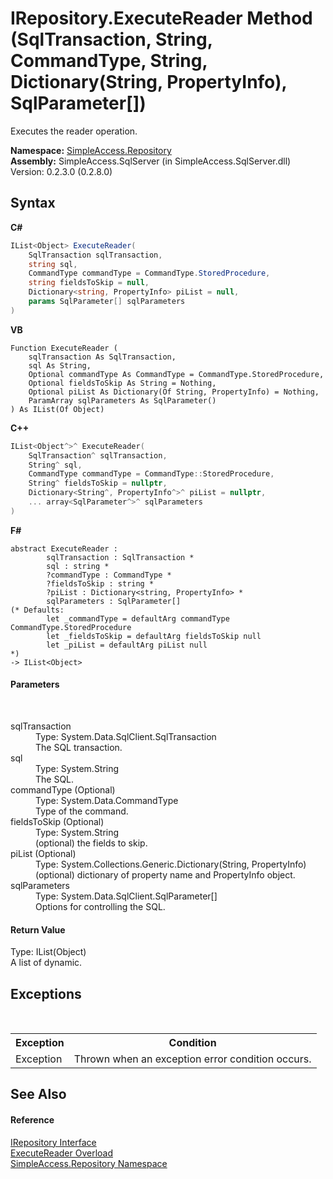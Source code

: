 # IRepository.ExecuteReader Method (SqlTransaction, String, CommandType, String, Dictionary(String, PropertyInfo), SqlParameter[])
 

Executes the reader operation.

**Namespace:**&nbsp;<a href="41571b4f-ca9a-e902-c5ef-a7c14c631bb2">SimpleAccess.Repository</a><br />**Assembly:**&nbsp;SimpleAccess.SqlServer (in SimpleAccess.SqlServer.dll) Version: 0.2.3.0 (0.2.8.0)

## Syntax

**C#**<br />
``` C#
IList<Object> ExecuteReader(
	SqlTransaction sqlTransaction,
	string sql,
	CommandType commandType = CommandType.StoredProcedure,
	string fieldsToSkip = null,
	Dictionary<string, PropertyInfo> piList = null,
	params SqlParameter[] sqlParameters
)
```

**VB**<br />
``` VB
Function ExecuteReader ( 
	sqlTransaction As SqlTransaction,
	sql As String,
	Optional commandType As CommandType = CommandType.StoredProcedure,
	Optional fieldsToSkip As String = Nothing,
	Optional piList As Dictionary(Of String, PropertyInfo) = Nothing,
	ParamArray sqlParameters As SqlParameter()
) As IList(Of Object)
```

**C++**<br />
``` C++
IList<Object^>^ ExecuteReader(
	SqlTransaction^ sqlTransaction, 
	String^ sql, 
	CommandType commandType = CommandType::StoredProcedure, 
	String^ fieldsToSkip = nullptr, 
	Dictionary<String^, PropertyInfo^>^ piList = nullptr, 
	... array<SqlParameter^>^ sqlParameters
)
```

**F#**<br />
``` F#
abstract ExecuteReader : 
        sqlTransaction : SqlTransaction * 
        sql : string * 
        ?commandType : CommandType * 
        ?fieldsToSkip : string * 
        ?piList : Dictionary<string, PropertyInfo> * 
        sqlParameters : SqlParameter[] 
(* Defaults:
        let _commandType = defaultArg commandType CommandType.StoredProcedure
        let _fieldsToSkip = defaultArg fieldsToSkip null
        let _piList = defaultArg piList null
*)
-> IList<Object> 

```


#### Parameters
&nbsp;<dl><dt>sqlTransaction</dt><dd>Type: System.Data.SqlClient.SqlTransaction<br />The SQL transaction.</dd><dt>sql</dt><dd>Type: System.String<br />The SQL.</dd><dt>commandType (Optional)</dt><dd>Type: System.Data.CommandType<br />Type of the command.</dd><dt>fieldsToSkip (Optional)</dt><dd>Type: System.String<br />(optional) the fields to skip.</dd><dt>piList (Optional)</dt><dd>Type: System.Collections.Generic.Dictionary(String, PropertyInfo)<br />(optional) dictionary of property name and PropertyInfo object.</dd><dt>sqlParameters</dt><dd>Type: System.Data.SqlClient.SqlParameter[]<br />Options for controlling the SQL.</dd></dl>

#### Return Value
Type: IList(Object)<br />A list of dynamic.

## Exceptions
&nbsp;<table><tr><th>Exception</th><th>Condition</th></tr><tr><td>Exception</td><td>Thrown when an exception error condition occurs.</td></tr></table>

## See Also


#### Reference
<a href="fd07fd9c-c261-ae68-1133-7b203b4c101f">IRepository Interface</a><br /><a href="9fae1021-8f55-082f-e637-7f8a63f3df55">ExecuteReader Overload</a><br /><a href="41571b4f-ca9a-e902-c5ef-a7c14c631bb2">SimpleAccess.Repository Namespace</a><br />